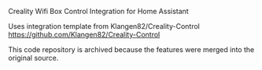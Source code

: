 Creality Wifi Box Control Integration for Home Assistant

Uses integration template from Klangen82/Creality-Control https://github.com/Klangen82/Creality-Control

This code repository is archived because the features were merged into the original source.

